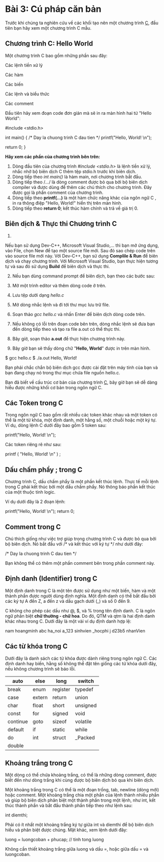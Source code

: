 # Bài 3: Cú pháp căn bản

Trước khi chúng ta nghiên cứu về các khối tạo nên một chương trình [C](https://quantrimang.com/lap-trinh-c%20 "Ngôn ngữ lập trình C"), đầu tiên bạn hãy xem một chương trình C mẫu.

## Chương trình C: Hello World

Một chương trình C bao gồm những phần sau đây:

Các lệnh tiền xử lý

Các hàm

Các biến

Các lệnh và biểu thức

Các comment

Đầu tiên hãy xem đoạn code đơn giản mà sẽ in ra màn hình hai từ "Hello World":

#include <stdio.h>

int main()
{
   /* Day la chuong trinh C dau tien */ printf("Hello, World! \n");

   return 0;
}

**Hãy xem các phần của chương trình bên trên:**

1. Dòng đầu tiên của chương trình *#include <stdio.h>* là lệnh tiền xử lý, nhắc nhở bộ biên dịch C thêm tệp stdio.h trước khi biên dịch.
2. Dòng tiếp theo *int main()* là hàm main, nơi chương trình bắt đầu.
3. Dòng
   tiếp theo /*...*/ là dòng comment được bỏ qua bởi bộ biên dịch compiler
   và được dùng để thêm các chú thích cho chương trình. Đây được gọi là 
   phần comment của chương trình.
4. Dòng tiếp theo **printf(...)** là một hàm chức năng khác của ngôn ngữ C , in ra thông điệp "Hello, World!" hiển thị trên màn hình.
5. Dòng tiếp theo **return 0**; kết thúc hàm chính và trả về giá trị 0.

## Biên dịch & Thực thi Chương trình C

1.
 Nếu bạn sử dụng Dev-C++, Microsoft Visual Studio,... thì bạn mở ứng 
dụng, vào File, chọn New để tạo một source file mới. Sau đó sao chép 
code trên vào source file mới này. Với Dev-C++, bạn sử dụng **Complile & Run** để biên dịch và chạy chương trình. Với Microsoft Visual Studio, bạn thực hiện tương tự và sau đó sử dụng **Build** để biên dịch và thực thi.

2. Nếu bạn dùng command prompt để biên dịch, bạn theo các bước sau:

3. Mở một trình editor và thêm dòng code ở trên.

4. Lưu tệp dưới dạng *hello.c*

5. Mở dòng nhắc lệnh và đi tới thư mục lưu trữ file.

6. Soạn thảo *gcc hello.c* và nhấn Enter để biên dịch dòng code trên.

7. Nếu không có lỗi trên đoạn code bên trên, dòng nhắc lệnh sẽ đưa bạn đến dòng tiếp theo và tạo ra file a.out có thể thực thi.

8. Bây giờ, soạn thảo **a.out** để thực hiện chương trình này.

9. Bây giờ bạn sẽ thấy dòng chữ "**Hello, World**" được in trên màn hình.

$ gcc hello.c
$ ./a.out
Hello, World!

Bạn
 phải chắc chắn bộ biên dịch gcc được cài đặt trên máy tính của bạn và 
bạn đang chạy nó trong thư mục chứa file nguồn hello.c.



Bạn đã biết về cấu trúc cơ bản của chương trình [C](https://quantrimang.com/lap-trinh-c%20 "Ngôn ngữ lập trình C"), bây giờ bạn sẽ dễ dàng hiểu được những khối cơ bản trong ngôn ngữ C.

## Các Token trong C

Trong
 ngôn ngữ C bao gồm rất nhiều các token khác nhau và một token có thể là
 một từ khóa, một định danh, một hằng số, một chuỗi hoặc một ký tự. Ví 
dụ, dòng lệnh C dưới đây bao gồm 5 token sau:

printf("Hello, World! \n");

Các token riêng rẽ như sau:

printf (
"Hello, World! \n"
)
;

## Dấu chấm phẩy ; trong C

Chương
 trình C, dấu chấm phẩy là một phần kết thúc lệnh. Thực tế mỗi lệnh 
trong C phải kết thúc bởi một dấu chấm phẩy. Nó thông báo phần kết thúc 
của một thuộc tính logic.

Ví dụ dưới đây là 2 đoạn lệnh:

printf("Hello, World! \n");
return 0;

## Comment trong C

Chú
 thích giống như việc trợ giúp trong chương trình C và được bỏ qua bởi 
bộ biên dịch. Nó bắt đầu với /* và kết thúc với ký tự */ như dưới đây:

/* Day la chuong trinh C dau tien */

Bạn không thể có thêm một phần comment bên trong phần comment này.

## Định danh (Identifier) trong C

Một
 định danh trong C là một tên được sử dụng như một biến, hàm và một 
thành phần được người dùng định nghĩa. Một định danh có thể bắt đầu bởi 
các ký tự A đến Z, a đến z và dấu gạch dưới (_) và số 0 đến 9.

C không cho phép các dấu như @, $, và % trong tên định danh. C là ngôn ngữ phân biệt **chữ thường - chữ hoa**. Do đó, QTM và qtm là hai định danh khác nhau trong C. Dưới đây là một vài ví dụ định danh hợp lệ:

nam       hoangminh    abc   ha_noi  a_123
sinhvien   _hocphi  j     d23b5      nhanVien

## Các từ khóa trong C

Dưới
 đây là danh sách các từ khóa được dành riêng trong ngôn ngữ C. Các định
 danh hay biến, hằng số không thể đặt tên giống các từ khóa dưới đây, 
nếu không chương trình sẽ báo lỗi.

| auto     | else   | long     | switch   |
| -------- | ------ | -------- | -------- |
| break    | enum   | register | typedef  |
| case     | extern | return   | union    |
| char     | float  | short    | unsigned |
| const    | for    | signed   | void     |
| continue | goto   | sizeof   | volatile |
| default  | if     | static   | while    |
| do       | int    | struct   | _Packed  |
| double   |        |          |          |

## Khoảng trắng trong C

Một
 dòng có thể chứa khoảng trắng, có thể là những dòng comment, được biết 
đến như dòng trắng khi cùng được bộ biên dịch bỏ qua khi biên dịch.

Một
 khoảng trắng trong C có thể là một đoạn trống, tab, newline (dòng mới) 
hoặc comment. Một khoảng trắng chia một phần của lệnh thành nhiều phần 
và giúp bộ biên dịch phân biệt một thành phần trong một lệnh, như int, 
kết thúc thành phần và bắt đầu thành phần tiếp theo như lệnh sau:

int diemthi;

Phải
 có ít nhất một khoảng trắng ký tự giữa int và diemthi để bộ biên dịch 
hiểu và phân biệt được chúng. Mặt khác, xem lệnh dưới đây:

luong = luongcoban + phucap;   // tinh tong luong

Không cần thiết khoảng trắng giữa luong và dấu =, hoặc giữa dấu = và luongcoban.
